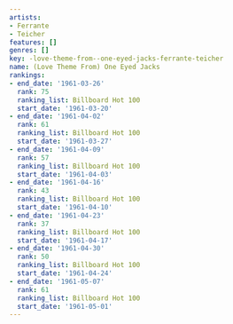 ```yaml
---
artists:
- Ferrante
- Teicher
features: []
genres: []
key: -love-theme-from--one-eyed-jacks-ferrante-teicher
name: (Love Theme From) One Eyed Jacks
rankings:
- end_date: '1961-03-26'
  rank: 75
  ranking_list: Billboard Hot 100
  start_date: '1961-03-20'
- end_date: '1961-04-02'
  rank: 61
  ranking_list: Billboard Hot 100
  start_date: '1961-03-27'
- end_date: '1961-04-09'
  rank: 57
  ranking_list: Billboard Hot 100
  start_date: '1961-04-03'
- end_date: '1961-04-16'
  rank: 43
  ranking_list: Billboard Hot 100
  start_date: '1961-04-10'
- end_date: '1961-04-23'
  rank: 37
  ranking_list: Billboard Hot 100
  start_date: '1961-04-17'
- end_date: '1961-04-30'
  rank: 50
  ranking_list: Billboard Hot 100
  start_date: '1961-04-24'
- end_date: '1961-05-07'
  rank: 61
  ranking_list: Billboard Hot 100
  start_date: '1961-05-01'
---
```


